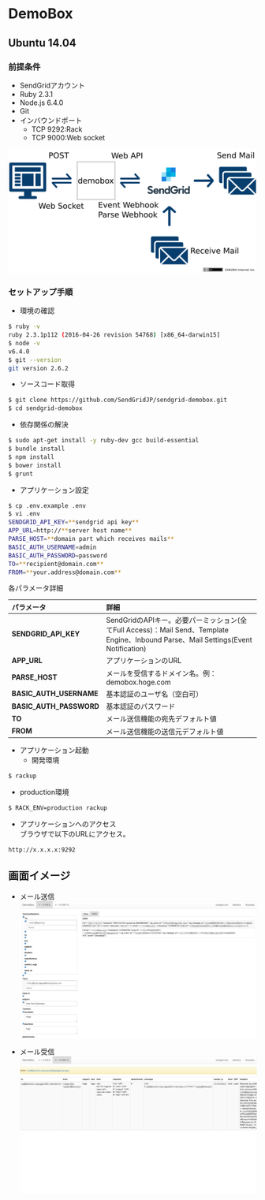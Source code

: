 DemoBox
=============

## Ubuntu 14.04

### 前提条件

- SendGridアカウント
- Ruby 2.3.1
- Node.js 6.4.0
- Git
- インバウンドポート
  - TCP 9292:Rack
  - TCP 9000:Web socket

![](./demobox.png)

### セットアップ手順

- 環境の確認
```bash
$ ruby -v
ruby 2.3.1p112 (2016-04-26 revision 54768) [x86_64-darwin15]
$ node -v
v6.4.0
$ git --version
git version 2.6.2
```

- ソースコード取得
```bash
$ git clone https://github.com/SendGridJP/sendgrid-demobox.git
$ cd sendgrid-demobox
```

- 依存関係の解決
```bash
$ sudo apt-get install -y ruby-dev gcc build-essential
$ bundle install
$ npm install
$ bower install
$ grunt
```

- アプリケーション設定
```bash
$ cp .env.example .env
$ vi .env
SENDGRID_API_KEY=**sendgrid api key**
APP_URL=http://**server host name**
PARSE_HOST=**domain part which receives mails**
BASIC_AUTH_USERNAME=admin
BASIC_AUTH_PASSWORD=password
TO=**recipient@domain.com**
FROM=**your.address@domain.com**
```
各パラメータ詳細  

|パラメータ           |詳細                          |
|:--------------------|:------------------------------------|
|**SENDGRID_API_KEY**|SendGridのAPIキー。必要パーミッション(全てFull Access)：Mail Send、Template Engine、Inbound Parse、Mail Settings(Event Notification)|
|**APP_URL**          |アプリケーションのURL            |
|**PARSE_HOST**       |メールを受信するドメイン名。例：demobox.hoge.com        |
|**BASIC_AUTH_USERNAME**|基本認証のユーザ名（空白可）             |
|**BASIC_AUTH_PASSWORD**|基本認証のパスワード             |
|**TO**              |メール送信機能の宛先デフォルト値    |
|**FROM**              |メール送信機能の送信元デフォルト値    |

- アプリケーション起動
  - 開発環境
```bash
$ rackup
```
  - production環境
```bash
$ RACK_ENV=production rackup
```

- アプリケーションへのアクセス  
ブラウザで以下のURLにアクセス。
```text
http://x.x.x.x:9292
```

## 画面イメージ

- メール送信
![](./sendmail.png)

- メール受信
![](./receivemail.png)
